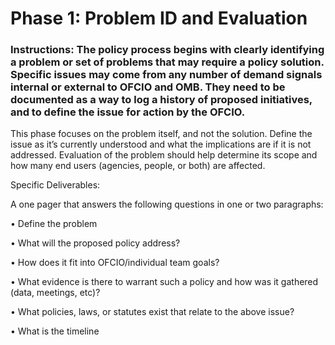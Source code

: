 # Phase 1: Problem ID and Evaluation
### Instructions: The policy process begins with clearly identifying a problem or set of problems that may require a policy solution. Specific issues may come from any number of demand signals internal or external to OFCIO and OMB.  They need to be documented as a way to log a history of proposed initiatives, and to define the issue for action by the OFCIO.

This phase focuses on the problem itself, and not the solution. Define the issue as it’s currently understood and what the implications are if it is not addressed. Evaluation of the problem should help determine its scope and how many end users (agencies, people, or both) are affected.

Specific Deliverables:

A one pager that answers the following questions in one or two paragraphs:

•	Define the problem 

•	What will the proposed policy address?

•	How does it fit into OFCIO/individual team goals?

•	What evidence is there to warrant such a policy and how was it gathered (data, meetings, etc)?

•	What policies, laws, or statutes exist that relate to the above issue?

•	What is the timeline 

